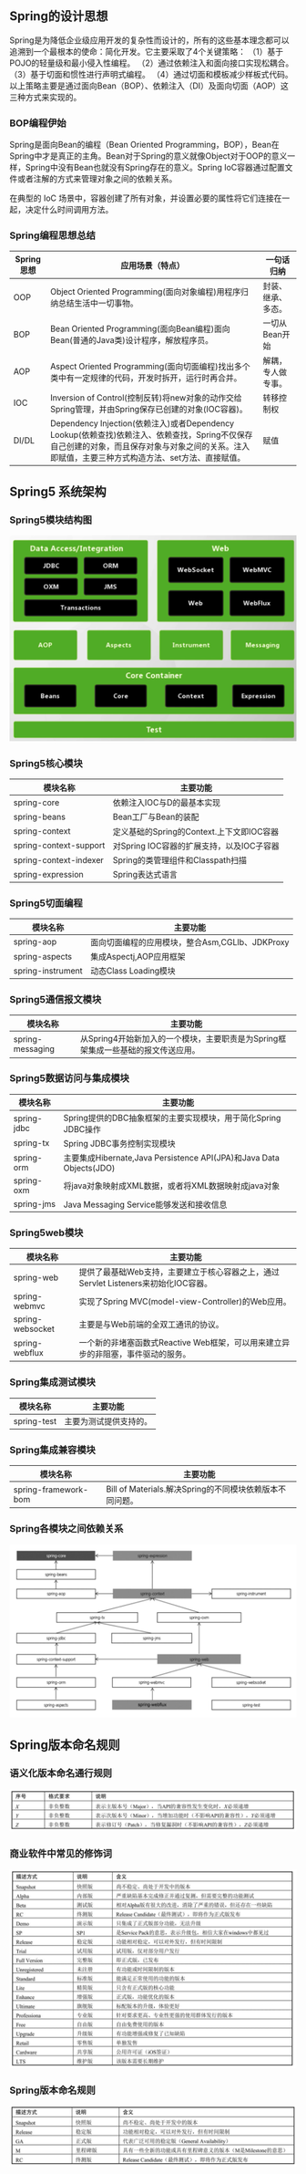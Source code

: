 ## Spring的设计思想
Spring是为降低企业级应用开发的复杂性而设计的，所有的这些基本理念都可以追溯到一个最根本的使命：简化开发。它主要采取了4个关键策略：
（1）基于POJO的轻量级和最小侵入性编程。
（2）通过依赖注入和面向接口实现松耦合。
（3）基于切面和惯性进行声明式编程。
（4）通过切面和模板减少样板式代码。
以上策略主要是通过面向Bean（BOP）、依赖注入（DI）及面向切面（AOP）这三种方式来实现的。

### BOP编程伊始

Spring是面向Bean的编程（Bean Oriented Programming，BOP），Bean在Spring中才是真正的主角。Bean对于Spring的意义就像Object对于OOP的意义一样，Spring中没有Bean也就没有Spring存在的意义。Spring IoC容器通过配置文件或者注解的方式来管理对象之间的依赖关系。

在典型的 IoC 场景中，容器创建了所有对象，并设置必要的属性将它们连接在一起，决定什么时间调用方法。

### Spring编程思想总结

| Spring思想 | 应用场景（特点）                                                                                                                                                                                   | 一句话归纳         |
| ---------- | -------------------------------------------------------------------------------------------------------------------------------------------------------------------------------------------------- | ------------------ |
| OOP        | Object Oriented Programming(面向对象编程)用程序归纳总结生活中一切事物。                                                                                                                            | 封装、继承、多态。 |
| BOP        | Bean Oriented Programming(面向Bean编程)面向Bean(普通的Java类)设计程序，解放程序员。                                                                                                                | 一切从Bean开始     |
| AOP        | Aspect Oriented Programming(面向切面编程)找出多个类中有一定规律的代码，开发时拆开，运行时再合并。                                                                                                  | 解耦，专人做专事。 |
| IOC        | Inversion of Control(控制反转)将new对象的动作交给Spring管理，并由Spring保存已创建的对象(IOC容器)。                                                                                                 | 转移控制权         |
| DI/DL      | Dependency Injection(依赖注入)或者Dependency Lookup(依赖查找)依赖注入、依赖查找，Spring不仅保存自己创建的对象，而且保存对象与对象之间的关系。注入即赋值，主要三种方式构造方法、set方法、直接赋值。 | 赋值               | 

## Spring5 系统架构

### Spring5模块结构图
![](../youdaonote-images/Pasted%20image%2020230619234827.png)

### Spring5核心模块


| 模块名称               | 主要功能                                  |
| ---------------------- | ----------------------------------------- |
| spring-core            | 依赖注入IOC与D的最基本实现                |
| spring-beans           | Bean工厂与Bean的装配                      |
| spring-context         | 定义基础的Spring的Context.上下文即IOC容器 |
| spring-context-support | 对Spring IOC容器的扩展支持，以及IOC子容器 |
| spring-context-indexer | Spring的类管理组件和Classpath扫描         |
| spring-expression      | Spring表达式语言                          | 

### Spring5切面编程

| 模块名称          | 主要功能                                        |
| ----------------- | ----------------------------------------------- |
| spring-aop        | 面向切面编程的应用模块，整合Asm,CGLIb、JDKProxy |
| spring-aspects    | 集成Aspectj,AOP应用框架                         |
| spring-instrument | 动态Class Loading模块                           | 


### Spring5通信报文模块

| 模块名称         | 主要功能                                                                          |
| ---------------- | --------------------------------------------------------------------------------- |
| spring-messaging | 从Spring4开始新加入的一个模块，主要职责是为Spring框架集成一些基础的报文传送应用。 | 


### Spring5数据访问与集成模块

| 模块名称    | 主要功能                                                            |
| ----------- | ------------------------------------------------------------------- |
| spring-jdbc | Spring提供的DBC抽象框架的主要实现模块，用于简化Spring JDBC操作      |
| spring-tx   | Spring JDBC事务控制实现模块                                         |
| spring-orm  | 主要集成Hibernate,Java Persistence API(JPA)和Java Data Objects(JDO) |
| spring-oxm  | 将java对象映射成XML数据，或者将XML数据映射成java对象                |
| spring-jms  | Java Messaging Service能够发送和接收信息                            | 


### Spring5web模块

| 模块名称         | 主要功能                                                                            |
| ---------------- | ----------------------------------------------------------------------------------- |
| spring-web       | 提供了最基础Web支持，主要建立于核心容器之上，通过Servlet Listeners来初始化IOC容器。 |
| spring-webmvc    | 实现了Spring MVC(model-view-Controller)的Web应用。                                  |
| spring-websocket | 主要是与Web前端的全双工通讯的协议。                                                 |
| spring-webflux   | 一个新的非堵塞函数式Reactive Web框架，可以用来建立异步的非阻塞，事件驱动的服务。    | 

### Spring集成测试模块

| 模块名称    | 主要功能               |
| ----------- | ---------------------- |
| spring-test | 主要为测试提供支持的。 |

### Spring集成兼容模块

| 模块名称             | 主要功能                                                 |
| -------------------- | -------------------------------------------------------- |
| spring-framework-bom | Bill of Materials.解决Spring的不同模块依赖版本不同问题。 | 

### Spring各模块之间依赖关系

![](../youdaonote-images/D439AB3B-9C00-4F6D-8C15-D33680DE25F5.png)


## Spring版本命名规则

### 语义化版本命名通行规则

![](../youdaonote-images/8A538AA6-0881-4CC3-8FFE-0722E8834223_4_5005_c.jpeg)

### 商业软件中常见的修饰词

![](../youdaonote-images/CB5D1E7B-9E4F-42FE-A856-AED72DA50A21.png)

### Spring版本命名规则

![](../youdaonote-images/31E13A08-507B-483A-B83C-9404FFC35BBE.png)

